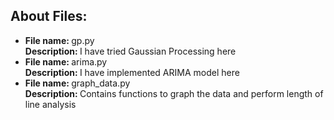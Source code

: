 <h2>
  About Files:
</h2>
<ul>
  <li>
    <strong>File name: </strong>gp.py
    <br>
    <strong>Description: </strong>I have tried Gaussian Processing here
  </li>
  <li>
    <strong>File name: </strong>arima.py
    <br>
    <strong>Description: </strong>I have implemented ARIMA model here
  </li>
  <li>
    <strong>File name: </strong>graph_data.py
    <br>
    <strong>Description: </strong>Contains functions to graph the data and perform length of line analysis
  </li>
</ul>
